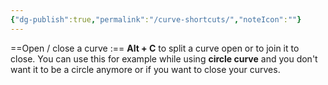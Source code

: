 ```yaml
---
{"dg-publish":true,"permalink":"/curve-shortcuts/","noteIcon":""}
---
```


==Open / close a curve :== **Alt + C** to split a curve open or to join it to close. You can use this for example while using **circle curve** and you don't want it to be a circle anymore or if you want to close your curves.